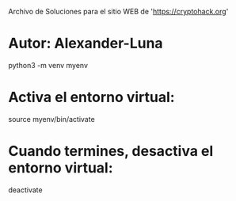 Archivo de Soluciones para el sitio WEB de 'https://cryptohack.org'
# Autor: Alexander-Luna

python3 -m venv myenv
# Activa el entorno virtual:

source myenv/bin/activate

# Cuando termines, desactiva el entorno virtual:

deactivate